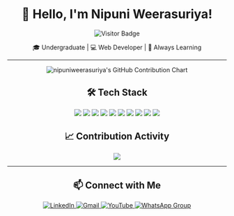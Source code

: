 <div align="center">

# 👋 Hello, I'm Nipuni Weerasuriya!

![Visitor Badge](https://komarev.com/ghpvc/?username=nipuniweerasuriya&label=Profile+views&color=0e75b6&style=flat)

🎓 Undergraduate | 💻 Web Developer | 🌱 Always Learning

</div>

---

<div align="center">
  <img src="https://ghchart.rshah.org/00bfff/nipuniweerasuriya" alt="nipuniweerasuriya's GitHub Contribution Chart" />
</div>



<div align="center">

## 🛠️ Tech Stack

<img src="https://img.shields.io/badge/HTML5-E34F26?style=for-the-badge&logo=html5&logoColor=white" />
<img src="https://img.shields.io/badge/CSS3-1572B6?style=for-the-badge&logo=css3&logoColor=white" />
<img src="https://img.shields.io/badge/Bootstrap-563D7C?style=for-the-badge&logo=bootstrap&logoColor=white" />
<img src="https://img.shields.io/badge/Java-ED8B00?style=for-the-badge&logo=openjdk&logoColor=white" />
<img src="https://img.shields.io/badge/PHP-777BB4?style=for-the-badge&logo=php&logoColor=white" />
<img src="https://img.shields.io/badge/MySQL-4479A1?style=for-the-badge&logo=mysql&logoColor=white" />
<img src="https://img.shields.io/badge/VS%20Code-007ACC?style=for-the-badge&logo=visual-studio-code&logoColor=white" />
<img src="https://img.shields.io/badge/IntelliJ%20IDEA-000000?style=for-the-badge&logo=intellij-idea&logoColor=white" />
<img src="https://img.shields.io/badge/NetBeans-1B6AC6?style=for-the-badge&logo=apache-netbeans-ide&logoColor=white" />
<img src="https://img.shields.io/badge/Figma-F24E1E?style=for-the-badge&logo=figma&logoColor=white" />

</div>



<div align="center">

## 📈 Contribution Activity

<img src="https://github-activity-graph.vercel.app/graph?username=nipuniweerasuriya&bg_color=1f1f1f&color=00bfff&line=00bfff&point=ffffff&area=true&hide_border=true" />

</div>



---

<div align="center">

## 📫 Connect with Me

<a href="https://www.linkedin.com/in/nipuni-weerasuriya-782990277/">
  <img src="https://img.shields.io/badge/LinkedIn-0077B5?style=for-the-badge&logo=linkedin&logoColor=white" alt="LinkedIn" />
</a>

<a href="mailto:nipuniweerasuriya2@gmail.com">
  <img src="https://img.shields.io/badge/Gmail-D14836?style=for-the-badge&logo=gmail&logoColor=white" alt="Gmail" />
</a>

<a href="https://www.youtube.com/(https://youtube.com/@binarybrainprojects?si=gJC6TaON72WGNnfa)">
  <img src="https://img.shields.io/badge/YouTube-FF0000?style=for-the-badge&logo=youtube&logoColor=white" alt="YouTube" />
</a>

<a href="https://chat.whatsapp.com/(https://chat.whatsapp.com/JkRUsVFxKO83MfvxAyhggM)">
  <img src="https://img.shields.io/badge/WhatsApp-25D366?style=for-the-badge&logo=whatsapp&logoColor=white" alt="WhatsApp Group" />
</a>

</div>

